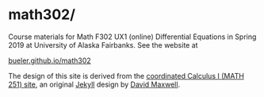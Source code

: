 math302/
========

Course materials for Math F302 UX1 (online) Differential Equations in Spring 2019 at University of Alaska Fairbanks.  See the website at

[bueler.github.io/math302](https://bueler.github.io/math302/)

The design of this site is derived from the [coordinated Calculus I (MATH 251) site](https://uaf-math251.github.io/), an original [Jekyll](https://jekyllrb.com/) design by [David Maxwell](https://damaxwell.github.io/).
